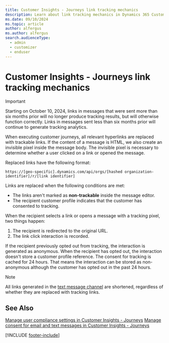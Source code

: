 ```yaml
---
title: Customer Insights - Journeys link tracking mechanics
description: Learn about link tracking mechanics in Dynamics 365 Customer Insights - Journeys.
ms.date: 09/10/2024
ms.topic: article
author: alfergus
ms.author: alfergus
search.audienceType: 
  - admin
  - customizer
  - enduser
---
```


# Customer Insights - Journeys link tracking mechanics

> [!IMPORTANT]
> Starting on October 10, 2024, links in messages that were sent more than six months prior will no longer produce tracking results, but will otherwise function correctly. Links in messages sent less than six months prior will continue to generate tracking analytics.

When executing customer journeys, all relevant hyperlinks are replaced with trackable links. If the content of a message is HTML, we also create an invisible pixel inside the message body. The invisible pixel is necessary to determine whether a user clicked on a link or opened the message.

Replaced links have the following format:

`https://[geo-specific].dynamics.com/api/orgs/[hashed organization-identifier]/r/[link identifier]`

Links are replaced when the following conditions are met:

- The links aren't marked as **non-trackable** inside the message editor.
- The recipient customer profile indicates that the customer has consented to tracking.

When the recipient selects a link or opens a message with a tracking pixel, two things happen:

1. The recipient is redirected to the original URL.
1. The link click interaction is recorded.

If the recipient previously opted out from tracking, the interaction is generated as anonymous. When the recipient has opted out, the interaction doesn't store a customer profile reference. The consent for tracking is cached for 24 hours. That means the interaction can be stored as non-anonymous although the customer has opted out in the past 24 hours.

> [!NOTE]
> All links generated in the [text message channel](real-time-marketing-outbound-text-messaging.md) are shortened, regardless of whether they are replaced with tracking links.

## See Also
[Manage user compliance settings in Customer Insights - Journeys](real-time-marketing-compliance-settings.md)
[Manage consent for email and text messages in Customer Insights - Journeys](real-time-marketing-email-text-consent.md)

[!INCLUDE [footer-include](./includes/footer-banner.md)]

